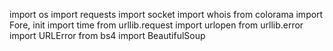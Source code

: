 import os
import requests
import socket
import whois
from colorama import Fore, init
import time
from urllib.request import urlopen
from urllib.error import URLError
from bs4 import BeautifulSoup

